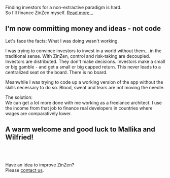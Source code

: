 Finding investors for a non-extractive paradigm is hard.  
So I'll finance ZinZen myself. [Read more...](https://blog.zinzen.me/2022/02/05/Autofinancing.html)   

 

## I'm now committing money and ideas - not code
Let's face the facts: What I was doing wasn't working.  

I was trying to convince investors to invest in a world without them... in the traditional sense. With ZinZen, control and risk-taking are decoupled. Investors are distributed. They don't make decisions. Investors make a small or big gamble - and get a small or big capped return. This never leads to a centralized seat on the board. There is no board.  

Meanwhile I was trying to code up a working version of the app without the skills necessary to do so. Blood, sweat and tears are not moving the needle.  

The solution:  
We can get a lot more done with me working as a freelance architect. I use the income from that job to finance real developers in countries where wages are comparatively lower.   
  
## A warm welcome and good luck to Mallika and Wilfried! 
<br />
<br />

Have an idea to improve ZinZen?  
Please [contact us](https://zinzen.me/contact.html).